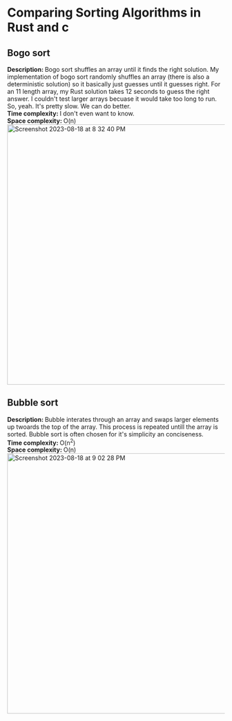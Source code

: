 # Comparing Sorting Algorithms in Rust and c

## Bogo sort
<b>Description: </b> Bogo sort shuffles an array until it finds the right solution. My implementation of bogo sort randomly shuffles an array (there is also a deterministic solution) so it basically just guesses until it guesses right. For an 11 length array, my Rust solution takes 12 seconds to guess the right answer. I couldn't test larger arrays becuase it would take too long to run. So, yeah. It's pretty slow. We can do better.  
<b>Time complexity: </b> I don't even want to know.  
<b>Space complexity: </b> O(n)  
<img width="603" alt="Screenshot 2023-08-18 at 8 32 40 PM" src="https://github.com/zroe1/sorting-rust-c/assets/114773939/91945f06-b66a-40d5-9a73-6decdc56844e">


## Bubble sort
<b>Description: </b> Bubble interates through an array and swaps larger elements up twoards the top of the array. This process is repeated untill the array is sorted. Bubble sort is often chosen for it's simplicity an conciseness.  
<b>Time complexity: </b> O(n<sup>2</sup>)  
<b>Space complexity: </b> O(n)  
<img width="603" alt="Screenshot 2023-08-18 at 9 02 28 PM" src="https://github.com/zroe1/sorting-rust-c/assets/114773939/77d34fda-0090-47bc-bd35-d17f09ffab3d">
